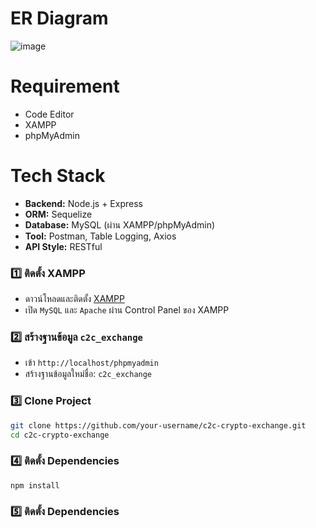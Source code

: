 # ER Diagram
![image](https://github.com/user-attachments/assets/4f17d448-b39b-407a-a7a8-d82d3b85fbf5)

# Requirement
- Code Editor
- XAMPP
- phpMyAdmin

# Tech Stack
- **Backend:** Node.js + Express
- **ORM:** Sequelize
- **Database:** MySQL (ผ่าน XAMPP/phpMyAdmin)
- **Tool:** Postman, Table Logging, Axios
- **API Style:** RESTful

### 1️⃣ ติดตั้ง XAMPP

- ดาวน์โหลดและติดตั้ง [XAMPP](https://www.apachefriends.org/index.html)
- เปิด `MySQL` และ `Apache` ผ่าน Control Panel ของ XAMPP

### 2️⃣ สร้างฐานข้อมูล `c2c_exchange`

- เข้า `http://localhost/phpmyadmin`
- สร้างฐานข้อมูลใหม่ชื่อ: `c2c_exchange`

### 3️⃣ Clone Project

```bash
git clone https://github.com/your-username/c2c-crypto-exchange.git
cd c2c-crypto-exchange
```

### 4️⃣ ติดตั้ง Dependencies
```
npm install
```

### 5️⃣ ติดตั้ง Dependencies
